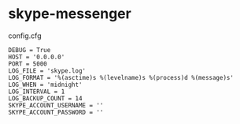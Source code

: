 # skype-messenger

config.cfg

	DEBUG = True
	HOST = '0.0.0.0'
	PORT = 5000
	LOG_FILE = 'skype.log'
	LOG_FORMAT = '%(asctime)s %(levelname)s %(process)d %(message)s'
	LOG_WHEN = 'midnight'
	LOG_INTERVAL = 1
	LOG_BACKUP_COUNT = 14
	SKYPE_ACCOUNT_USERNAME = ''
	SKYPE_ACCOUNT_PASSWORD = ''
